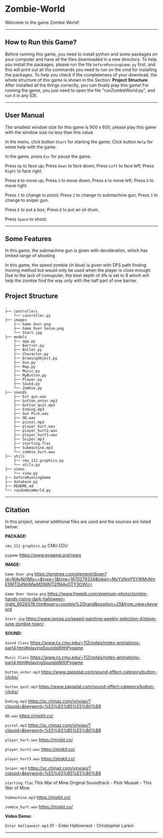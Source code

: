 # Zombie-World

Welcome to the game Zombie World!

***

## How to Run this Game?
Before running this game, you need to install python and some packages on your computer and have all the files downloaded in a new directory. 
To help you install the packages, please run the file <code>beforeRunningGame.py</code> first, and this will print out
all the commands you need to run on the cmd for installing the packages.
To help you check if the completeness of your download, the whole structure of this game is shown in the Section: **Project Structure**. 
After installed all the things correctly, you can finally play this game! 
For running the game, you just need to open the file "runZombieWorld.py", and run it in any IDE.

***

## User Manual
The smallest window size for this game is 900 x 600, please play this game with the window size no less than this value.

In the menu, click button <code>Start</code> for starting the game;
Click button <code>Help</code> for some help with the game.

In the game, press <code>Esc</code> for pause the game.

Press <code>Up</code> to face up;
Press <code>Down</code> to face down;
Press <code>Left</code> to face left;
Press <code>Right</code> to face right.

Press <code>W</code> to move up;
Press <code>S</code> to move down;
Press <code>A</code> to move left;
Press <code>D</code> to move right.

Press <code>1</code> to change to pistol;
Press <code>2</code> to change to submachine gun;
Press <code>3</code> to change to sniper gun.

Press <code>E</code> to put a box;
Press <code>Q</code> to put an oil drum.

Press <code>Space</code> to shoot;

***

## Some Features

In this game, the submachine gun is given with deceleration, which has limited range of shooting

In this game, the speed zombie (in blue) is given with DFS path finding moving method but would only be used when the 
player is close enough. Due to the lack of comuputer, the best depth of dfs is set to 8 which will help the zombie find
the way only with the half part of one barrier.

## Project Structure

```console
.
├── controllers
    └── controller.py
├── images
    ├── Game Over.png
    ├── Game Over Sense.png
    └── Start.jpg
├── models
    ├── app.py
    ├── Barrier.py
    ├── Bullet.py
    ├── Character.py
    ├── DrawingObject.py
    ├── Gun.py
    ├── Map.py
    ├── Music.py
    ├── MyButton.py
    ├── Player.py
    ├── Sound.py
    └── Zombie.py
├── sounds
    ├── bit gun.wav
    ├── button_enter.mp3
    ├── button_quit.mp3
    ├── Ending.mp3
    ├── Gun Pick.wav
    ├── OD.wav
    ├── pistol.mp3
    ├── player_hurt.wav
    ├── player_hurt2.wav
    ├── player_hurt3.wav
    ├── Sniper.mp3
    ├── starting.flac
    ├── Submachine.mp3
    └── zombie_hurt.wav
├── utils
    ├── cmu_112_graphics.py
    └── utils.py
├── views
    └── view.py
├── beforeRunningGame
├── database.py
├── README.md
└── runZombieWorld.py
```

***
## Citation

In this project, several additional files are used and the sources are listed below:

**PACKAGE:**

<code>cmu_112_graphics.py</code> CMU EDU

<code>pygame</code> https://www.pygame.org/news

**IMAGE:**

<code>Game Over.png</code> https://pngtree.com/element/down?id=NjAyNjI1Mg==&type=1&time=1670279324&token=MzYzNmY5YWMyNmE5MTQxNmMwMDNlNTQ1NjAyOTY3OWU=

<code>Game Over Sense.png</code> https://www.freepik.com/premium-photo/zombie-hands-rising-dark-halloween-night_9026376.htm#query=zombie%20hand&position=25&from_view=keyword

<code>Start.jpg</code> https://www.iamag.co/speed-painting-weekly-selection-4/steve-jung-zombie-town/

**SOUND:**

<code>Sound Class</code> https://www.cs.cmu.edu/~112/notes/notes-animations-part4.html#playingSoundsWithPygame

<code>Music Class</code> https://www.cs.cmu.edu/~112/notes/notes-animations-part4.html#playingSoundsWithPygame

<code>button_enter.mp3</code> https://www.zapsplat.com/sound-effect-category/button-clicks/

<code>button_quit.mp3</code> https://www.zapsplat.com/sound-effect-category/button-clicks/

<code>Ending.mp3</code> https://sc.chinaz.com/yinxiao/?classid=&keyword=%E5%83%B5%E5%B0%B8

<code>OD.wav</code> https://mixkit.co/

<code>pistol.mp3</code> https://sc.chinaz.com/yinxiao/?classid=&keyword=%E5%83%B5%E5%B0%B8

<code>player_hurt.wav</code> https://mixkit.co/

<code>player_hurt2.wav</code> https://mixkit.co/

<code>player_hurt3.wav</code> https://mixkit.co/

<code>Sniper.mp3</code> https://sc.chinaz.com/yinxiao/?classid=&keyword=%E5%83%B5%E5%B0%B8

<code>starting.flac</code> This War of Mine Original Soundtrack - Piotr Musiaê - This War of Mine

<code>Submachine.mp3</code> https://mixkit.co/

<code>zombie_hurt.wav</code> https://mixkit.co/

**Video Demo:**

<code>Enter Hallownest.mp3</code> 01 - Enter Hallownest - Christopher Larkin

***
